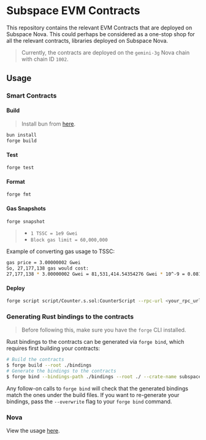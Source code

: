 # Subspace EVM Contracts

This repository contains the relevant EVM Contracts that are deployed on Subspace Nova. This could perhaps be considered as a one-stop shop for all the relevant contracts, libraries deployed on Subspace Nova.

> Currently, the contracts are deployed on the `gemini-3g` Nova chain with chain ID `1002`.

## Usage

### Smart Contracts

#### Build

> Install bun from [here](https://bun.sh/docs/installation).

```sh
bun install
forge build
```

#### Test

```sh
forge test
```

#### Format

```sh
forge fmt
```

#### Gas Snapshots

```sh
forge snapshot
```

> - `1 TSSC = 1e9 Gwei`
> - `Block gas limit = 60,000,000`

Example of converting gas usage to TSSC:

```sh
gas price = 3.00000002 Gwei
So, 27,177,138 gas would cost:
27,177,138 * 3.00000002 Gwei = 81,531,414.54354276 Gwei * 10^-9 = 0.08153141454354276 TSSC
```

#### Deploy

```sh
forge script script/Counter.s.sol:CounterScript --rpc-url <your_rpc_url> --private-key <your_private_key>
```

### Generating Rust bindings to the contracts

> Before following this, make sure you have the `forge` CLI installed.

Rust bindings to the contracts can be generated via `forge bind`, which requires
first building your contracts:

```sh
# Build the contracts
$ forge build --root ./bindings
# Generate the bindings to the contracts
$ forge bind --bindings-path ./bindings --root ./ --crate-name subspace-evm-bindings
```

Any follow-on calls to `forge bind` will check that the generated bindings match
the ones under the build files. If you want to re-generate your bindings, pass
the `--overwrite` flag to your `forge bind` command.

### Nova

View the usage [here](./cli/README.md).
